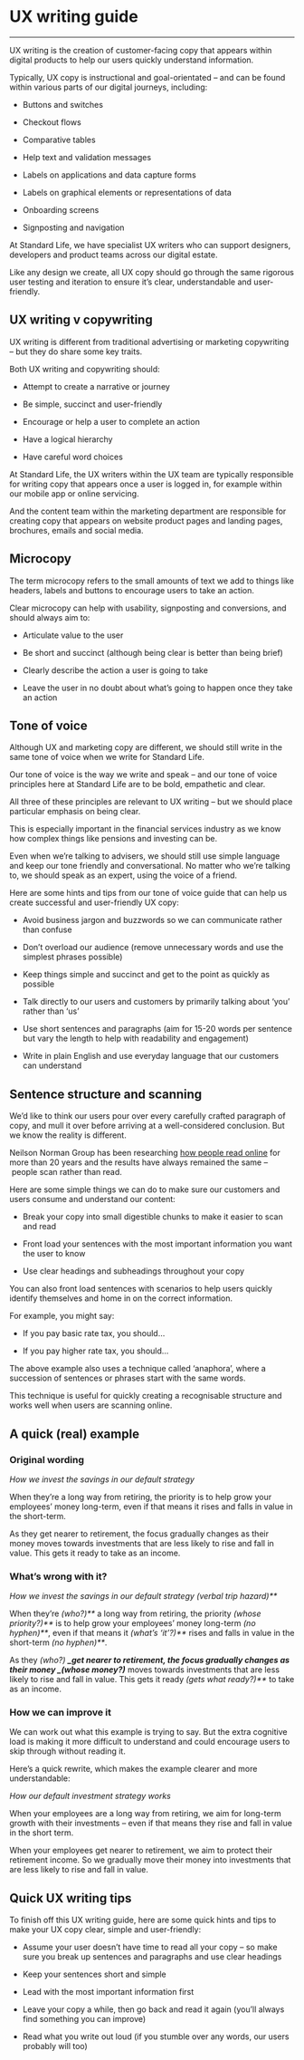 
# UX writing guide

---

UX writing is the creation of customer-facing copy that appears within digital products to help our users quickly understand information.

Typically, UX copy is instructional and goal-orientated – and can be found within various parts of our digital journeys, including:

- Buttons and switches

- Checkout flows

- Comparative tables

- Help text and validation messages

- Labels on applications and data capture forms

- Labels on graphical elements or representations of data

- Onboarding screens

- Signposting and navigation

At Standard Life, we have specialist UX writers who can support designers, developers and product teams across our digital estate.

Like any design we create, all UX copy should go through the same rigorous user testing and iteration to ensure it’s clear, understandable and user-friendly.

## UX writing v copywriting

UX writing is different from traditional advertising or marketing copywriting – but they do share some key traits.

Both UX writing and copywriting should:

- Attempt to create a narrative or journey

- Be simple, succinct and user-friendly

- Encourage or help a user to complete an action

- Have a logical hierarchy

- Have careful word choices

At Standard Life, the UX writers within the UX team are typically responsible for writing copy that appears once a user is logged in, for example within our mobile app or online servicing.

And the content team within the marketing department are responsible for creating copy that appears on website product pages and landing pages, brochures, emails and social media.

## Microcopy

The term microcopy refers to the small amounts of text we add to things like headers, labels and buttons to encourage users to take an action.

Clear microcopy can help with usability, signposting and conversions, and should always aim to:

- Articulate value to the user

- Be short and succinct (although being clear is better than being brief)

- Clearly describe the action a user is going to take

- Leave the user in no doubt about what’s going to happen once they take an action

## Tone of voice

Although UX and marketing copy are different, we should still write in the same tone of voice when we write for Standard Life.

Our tone of voice is the way we write and speak – and our tone of voice principles here at Standard Life are to be bold, empathetic and clear.

All three of these principles are relevant to UX writing – but we should place particular emphasis on being clear.

This is especially important in the financial services industry as we know how complex things like pensions and investing can be.

Even when we’re talking to advisers, we should still use simple language and keep our tone friendly and conversational. No matter who we’re talking to, we should speak as an expert, using the voice of a friend.

Here are some hints and tips from our tone of voice guide that can help us create successful and user-friendly UX copy:

- Avoid business jargon and buzzwords so we can communicate rather than confuse

- Don’t overload our audience (remove unnecessary words and use the simplest phrases possible)

- Keep things simple and succinct and get to the point as quickly as possible

- Talk directly to our users and customers by primarily talking about ‘you’ rather than ‘us’

- Use short sentences and paragraphs (aim for 15-20 words per sentence but vary the length to help with readability and engagement)

- Write in plain English and use everyday language that our customers can understand

## Sentence structure and scanning

We’d like to think our users pour over every carefully crafted paragraph of copy, and mull it over before arriving at a well-considered conclusion. But we know the reality is different.

Neilson Norman Group has been researching [how people read online](https://www.nngroup.com/articles/how-people-read-online/) for more than 20 years and the results have always remained the same – people scan rather than read.

Here are some simple things we can do to make sure our customers and users consume and understand our content:

- Break your copy into small digestible chunks to make it easier to scan and read

- Front load your sentences with the most important information you want the user to know

- Use clear headings and subheadings throughout your copy

You can also front load sentences with scenarios to help users quickly identify themselves and home in on the correct information.

For example, you might say:

- If you pay basic rate tax, you should…

- If you pay higher rate tax, you should…

The above example also uses a technique called ‘anaphora’, where a succession of sentences or phrases start with the same words.

This technique is useful for quickly creating a recognisable structure and works well when users are scanning online.

## A quick (real) example

### Original wording

*How we invest the savings in our default strategy*

When they’re a long way from retiring, the priority is to help grow your employees’ money long-term, even if that means it rises and falls in value in the short-term.

As they get nearer to retirement, the focus gradually changes as their money moves towards investments that are less likely to rise and fall in value. This gets it ready to take as an income.

### What’s wrong with it?

*How we invest the savings in our default strategy* _(verbal trip hazard)**_

When they’re _(who?)**_ a long way from retiring, the priority _(whose priority?)**_ is to help grow your employees’ money long-term _(no hyphen)**_, even if that means it _(what’s ‘it’?)**_ rises and falls in value in the short-term _(no hyphen)**_.

As they _(who?) **_get nearer to retirement, the focus gradually changes as their money _(whose money?)**_ moves towards investments that are less likely to rise and fall in value. This gets it ready _(gets what ready?)**_ to take as an income.

### How we can improve it

We can work out what this example is trying to say. But the extra cognitive load is making it more difficult to understand and could encourage users to skip through without reading it.

Here’s a quick rewrite, which makes the example clearer and more understandable:

*How our default investment strategy works*

When your employees are a long way from retiring, we aim for long-term growth with their investments – even if that means they rise and fall in value in the short term.

When your employees get nearer to retirement, we aim to protect their retirement income. So we gradually move their money into investments that are less likely to rise and fall in value.

## Quick UX writing tips

To finish off this UX writing guide, here are some quick hints and tips to make your UX copy clear, simple and user-friendly:

- Assume your user doesn’t have time to read all your copy – so make sure you break up sentences and paragraphs and use clear headings

- Keep your sentences short and simple

- Lead with the most important information first

- Leave your copy a while, then go back and read it again (you’ll always find something you can improve)

- Read what you write out loud (if you stumble over any words, our users probably will too)